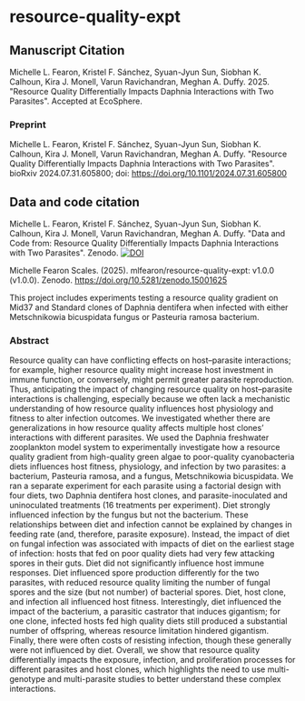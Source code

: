 # resource-quality-expt

## Manuscript Citation
Michelle L. Fearon, Kristel F. Sánchez, Syuan-Jyun Sun, Siobhan K. Calhoun, Kira J. Monell, Varun Ravichandran, Meghan A. Duffy. 2025. "Resource Quality Differentially Impacts Daphnia Interactions with Two Parasites". Accepted at EcoSphere.

### Preprint
Michelle L. Fearon, Kristel F. Sánchez, Syuan-Jyun Sun, Siobhan K. Calhoun, Kira J. Monell, Varun Ravichandran, Meghan A. Duffy. "Resource Quality Differentially Impacts Daphnia Interactions with Two Parasites". bioRxiv 2024.07.31.605800; doi: https://doi.org/10.1101/2024.07.31.605800

## Data and code citation
Michelle L. Fearon, Kristel F. Sánchez, Syuan-Jyun Sun, Siobhan K. Calhoun, Kira J. Monell, Varun Ravichandran, Meghan A. Duffy. "Data and Code from: Resource Quality Differentially Impacts Daphnia Interactions with Two Parasites". Zenodo. [![DOI](https://zenodo.org/badge/563436368.svg)](https://doi.org/10.5281/zenodo.15001624)

Michelle Fearon Scales. (2025). mlfearon/resource-quality-expt: v1.0.0 (v1.0.0). Zenodo. https://doi.org/10.5281/zenodo.15001625

This project includes experiments testing a resource quality gradient on Mid37 and Standard clones of Daphnia dentifera when infected with either Metschnikowia bicuspidata fungus or Pasteuria ramosa bacterium.

### Abstract
Resource quality can have conflicting effects on host–parasite interactions; for example, higher resource quality might increase host investment in immune function, or conversely, might permit greater parasite reproduction. Thus, anticipating the impact of changing resource quality on host–parasite interactions is challenging, especially because we often lack a mechanistic understanding of how resource quality influences host physiology and fitness to alter infection outcomes. We investigated whether there are generalizations in how resource quality affects multiple host clones’ interactions with different parasites. We used the Daphnia freshwater zooplankton model system to experimentally investigate how a resource quality gradient from high-quality green algae to poor-quality cyanobacteria diets influences host fitness, physiology, and infection by two parasites: a bacterium, Pasteuria ramosa, and a fungus, Metschnikowia bicuspidata. We ran a separate experiment for each parasite using a factorial design with four diets, two Daphnia dentifera host clones, and parasite-inoculated and uninoculated treatments (16 treatments per experiment). Diet strongly influenced infection by the fungus but not the bacterium. These relationships between diet and infection cannot be explained by changes in feeding rate (and, therefore, parasite exposure). Instead, the impact of diet on fungal infection was associated with impacts of diet on the earliest stage of infection: hosts that fed on poor quality diets had very few attacking spores in their guts. Diet did not significantly influence host immune responses. Diet influenced spore production differently for the two parasites, with reduced resource quality limiting the number of fungal spores and the size (but not number) of bacterial spores. Diet, host clone, and infection all influenced host fitness. Interestingly, diet influenced the impact of the bacterium, a parasitic castrator that induces gigantism; for one clone, infected hosts fed high quality diets still produced a substantial number of offspring, whereas resource limitation hindered gigantism. Finally, there were often costs of resisting infection, though these generally were not influenced by diet. Overall, we show that resource quality differentially impacts the exposure, infection, and proliferation processes for different parasites and host clones, which highlights the need to use multi-genotype and multi-parasite studies to better understand these complex interactions.
